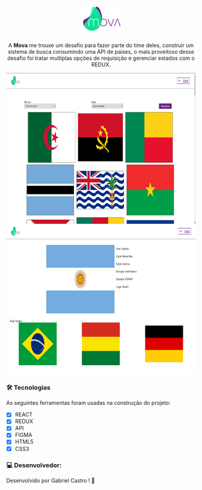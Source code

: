 <h1 align="center"><img height="70" src="src/images/logo.png"></h1>
 <p align="center">A <strong>Mova</strong> me trouxe um desafio para fazer parte do time deles, construir um sistema de busca consumindo uma API de paises, o mais proveitoso desse desafio foi tratar multiplas opções de requisição e gerenciar estados com o REDUX.</p>  

<img align="center" height="400" src="src/images/home.png">
<img align="center" height="400" src="src/images/details.png">

### 🛠 Tecnologias

As seguintes ferramentas foram usadas na construção do projeto:

- [x] REACT
- [x] REDUX
- [x] API
- [x] FIGMA
- [x] HTML5
- [x] CSS3

### 💻 Desenvolvedor:

Desenvolvido por Gabriel Castro ! 🥇  
    <img src="https://avatars.githubusercontent.com/u/61993679?s=460&u=970a557bb6ad3bf6ff644dc20d5b6d3cdd753a93&v=4" width="100px;" alt=""/>
